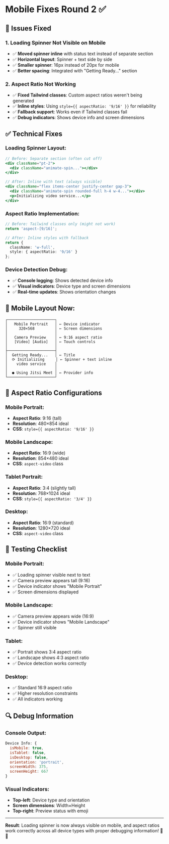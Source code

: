 # Mobile Fixes Round 2 ✅

## 🐛 **Issues Fixed**

### 1. **Loading Spinner Not Visible on Mobile**
- ✅ **Moved spinner inline** with status text instead of separate section
- ✅ **Horizontal layout**: Spinner + text side by side
- ✅ **Smaller spinner**: 16px instead of 20px for mobile
- ✅ **Better spacing**: Integrated with "Getting Ready..." section

### 2. **Aspect Ratio Not Working**
- ✅ **Fixed Tailwind classes**: Custom aspect ratios weren't being generated
- ✅ **Inline styles**: Using `style={{ aspectRatio: '9/16' }}` for reliability
- ✅ **Fallback support**: Works even if Tailwind classes fail
- ✅ **Debug indicators**: Shows device info and screen dimensions

## ✅ **Technical Fixes**

### **Loading Spinner Layout:**
```jsx
// Before: Separate section (often cut off)
<div className="pt-2">
  <div className="animate-spin..."></div>
</div>

// After: Inline with text (always visible)
<div className="flex items-center justify-center gap-3">
  <div className="animate-spin rounded-full h-4 w-4..."></div>
  <p>Initializing video service...</p>
</div>
```

### **Aspect Ratio Implementation:**
```typescript
// Before: Tailwind classes only (might not work)
return 'aspect-[9/16]';

// After: Inline styles with fallback
return { 
  className: 'w-full', 
  style: { aspectRatio: '9/16' } 
};
```

### **Device Detection Debug:**
- ✅ **Console logging**: Shows detected device info
- ✅ **Visual indicators**: Device type and screen dimensions
- ✅ **Real-time updates**: Shows orientation changes

## 📱 **Mobile Layout Now:**

```
┌─────────────────────┐
│   Mobile Portrait   │ ← Device indicator
│     320×568         │ ← Screen dimensions
│                     │
│   Camera Preview    │ ← 9:16 aspect ratio
│   [Video] [Audio]   │ ← Touch controls
│                     │
├─────────────────────┤
│  Getting Ready...   │ ← Title
│  ⟳ Initializing     │ ← Spinner + text inline
│    video service    │
│                     │
│  ● Using Jitsi Meet │ ← Provider info
└─────────────────────┘
```

## 🎯 **Aspect Ratio Configurations**

### **Mobile Portrait:**
- **Aspect Ratio**: 9:16 (tall)
- **Resolution**: 480×854 ideal
- **CSS**: `style={{ aspectRatio: '9/16' }}`

### **Mobile Landscape:**
- **Aspect Ratio**: 16:9 (wide)
- **Resolution**: 854×480 ideal
- **CSS**: `aspect-video` class

### **Tablet Portrait:**
- **Aspect Ratio**: 3:4 (slightly tall)
- **Resolution**: 768×1024 ideal
- **CSS**: `style={{ aspectRatio: '3/4' }}`

### **Desktop:**
- **Aspect Ratio**: 16:9 (standard)
- **Resolution**: 1280×720 ideal
- **CSS**: `aspect-video` class

## 🧪 **Testing Checklist**

### **Mobile Portrait:**
- ✅ Loading spinner visible next to text
- ✅ Camera preview appears tall (9:16)
- ✅ Device indicator shows "Mobile Portrait"
- ✅ Screen dimensions displayed

### **Mobile Landscape:**
- ✅ Camera preview appears wide (16:9)
- ✅ Device indicator shows "Mobile Landscape"
- ✅ Spinner still visible

### **Tablet:**
- ✅ Portrait shows 3:4 aspect ratio
- ✅ Landscape shows 4:3 aspect ratio
- ✅ Device detection works correctly

### **Desktop:**
- ✅ Standard 16:9 aspect ratio
- ✅ Higher resolution constraints
- ✅ All indicators working

## 🔍 **Debug Information**

### **Console Output:**
```javascript
Device Info: {
  isMobile: true,
  isTablet: false,
  isDesktop: false,
  orientation: 'portrait',
  screenWidth: 375,
  screenHeight: 667
}
```

### **Visual Indicators:**
- **Top-left**: Device type and orientation
- **Screen dimensions**: Width×Height
- **Top-right**: Preview status with emoji

---

**Result**: Loading spinner is now always visible on mobile, and aspect ratios work correctly across all device types with proper debugging information! 📱✨